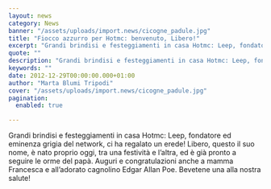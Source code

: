 ```yaml
---
layout: news
category: News
banner: "/assets/uploads/import.news/cicogne_padule.jpg"
title: "Fiocco azzurro per Hotmc: benvenuto, Libero!"
excerpt: "Grandi brindisi e festeggiamenti in casa Hotmc: Leep, fondatore ed eminenza grigia del network, ci ha regalato un erede! Libero, questo il suo nome, è nato proprio oggi, tra una festività e l’altra, ed è già pronto a seguire le orme del papà. Auguri e congratulazioni anche a mamma Francesca e all’adorato cagnolino Edgar Allan [&hellip"
quote: ""
description: "Grandi brindisi e festeggiamenti in casa Hotmc: Leep, fondatore ed eminenza grigia del network, ci ha regalato un erede! Libero, questo il suo nome, è nato proprio oggi, tra una festività e l’altra, ed è già pronto a seguire le orme del papà. Auguri e congratulazioni anche a mamma Francesca e all’adorato cagnolino Edgar Allan [&hellip"
keywords: ""
date: 2012-12-29T00:00:00.000+01:00
author: "Marta Blumi Tripodi"
cover: "/assets/uploads/import.news/cicogne_padule.jpg"
pagination:
  enabled: true

---
```


Grandi brindisi e festeggiamenti in casa Hotmc: Leep, fondatore ed eminenza grigia del network, ci ha regalato un erede! Libero, questo il suo nome, è nato proprio oggi, tra una festività e l’altra, ed è già pronto a seguire le orme del papà. Auguri e congratulazioni anche a mamma Francesca e all’adorato cagnolino Edgar Allan Poe. Bevetene una alla nostra salute!